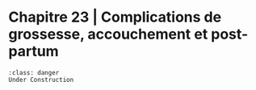# Chapitre 23 | Complications de grossesse, accouchement et post-partum

```{admonition} This is a title
:class: danger
Under Construction
```
